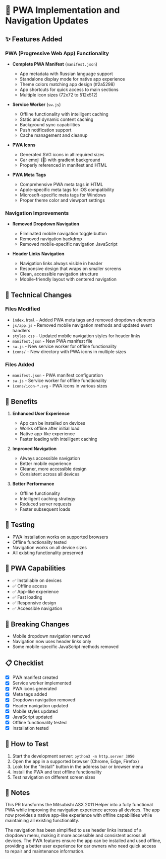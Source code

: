 # 🚀 PWA Implementation and Navigation Updates

## ✨ Features Added

### PWA (Progressive Web App) Functionality
- **Complete PWA Manifest** (`manifest.json`)
  - App metadata with Russian language support
  - Standalone display mode for native app experience
  - Theme colors matching app design (#2a5298)
  - App shortcuts for quick access to main sections
  - Multiple icon sizes (72x72 to 512x512)

- **Service Worker** (`sw.js`)
  - Offline functionality with intelligent caching
  - Static and dynamic content caching
  - Background sync capabilities
  - Push notification support
  - Cache management and cleanup

- **PWA Icons**
  - Generated SVG icons in all required sizes
  - Car emoji (🚗) with gradient background
  - Properly referenced in manifest and HTML

- **PWA Meta Tags**
  - Comprehensive PWA meta tags in HTML
  - Apple-specific meta tags for iOS compatibility
  - Microsoft-specific meta tags for Windows
  - Proper theme color and viewport settings

### Navigation Improvements
- **Removed Dropdown Navigation**
  - Eliminated mobile navigation toggle button
  - Removed navigation backdrop
  - Removed mobile-specific navigation JavaScript

- **Header Links Navigation**
  - Navigation links always visible in header
  - Responsive design that wraps on smaller screens
  - Clean, accessible navigation structure
  - Mobile-friendly layout with centered navigation

## 🔧 Technical Changes

### Files Modified
- `index.html` - Added PWA meta tags and removed dropdown elements
- `js/app.js` - Removed mobile navigation methods and updated event handlers
- `styles.css` - Updated mobile navigation styles for header links
- `manifest.json` - New PWA manifest file
- `sw.js` - New service worker for offline functionality
- `icons/` - New directory with PWA icons in multiple sizes

### Files Added
- `manifest.json` - PWA manifest configuration
- `sw.js` - Service worker for offline functionality
- `icons/icon-*.svg` - PWA icons in various sizes

## 🎯 Benefits

1. **Enhanced User Experience**
   - App can be installed on devices
   - Works offline after initial load
   - Native app-like experience
   - Faster loading with intelligent caching

2. **Improved Navigation**
   - Always accessible navigation
   - Better mobile experience
   - Cleaner, more accessible design
   - Consistent across all devices

3. **Better Performance**
   - Offline functionality
   - Intelligent caching strategy
   - Reduced server requests
   - Faster subsequent loads

## 🧪 Testing

- PWA installation works on supported browsers
- Offline functionality tested
- Navigation works on all device sizes
- All existing functionality preserved

## 📱 PWA Capabilities

- ✅ Installable on devices
- ✅ Offline access
- ✅ App-like experience
- ✅ Fast loading
- ✅ Responsive design
- ✅ Accessible navigation

## 🔄 Breaking Changes

- Mobile dropdown navigation removed
- Navigation now uses header links only
- Some mobile-specific JavaScript methods removed

## 📋 Checklist

- [x] PWA manifest created
- [x] Service worker implemented
- [x] PWA icons generated
- [x] Meta tags added
- [x] Dropdown navigation removed
- [x] Header navigation updated
- [x] Mobile styles updated
- [x] JavaScript updated
- [x] Offline functionality tested
- [x] Installation tested

## 🚀 How to Test

1. Start the development server: `python3 -m http.server 3050`
2. Open the app in a supported browser (Chrome, Edge, Firefox)
3. Look for the "Install" button in the address bar or browser menu
4. Install the PWA and test offline functionality
5. Test navigation on different screen sizes

## 📝 Notes

This PR transforms the Mitsubishi ASX 2011 Helper into a fully functional PWA while improving the navigation experience across all devices. The app now provides a native app-like experience with offline capabilities while maintaining all existing functionality.

The navigation has been simplified to use header links instead of a dropdown menu, making it more accessible and consistent across all devices. The PWA features ensure the app can be installed and used offline, providing a better user experience for car owners who need quick access to repair and maintenance information.